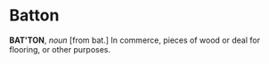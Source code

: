 # Batton

**BAT'TON**, _noun_ \[from bat.\] In commerce, pieces of wood or deal for flooring, or other purposes.